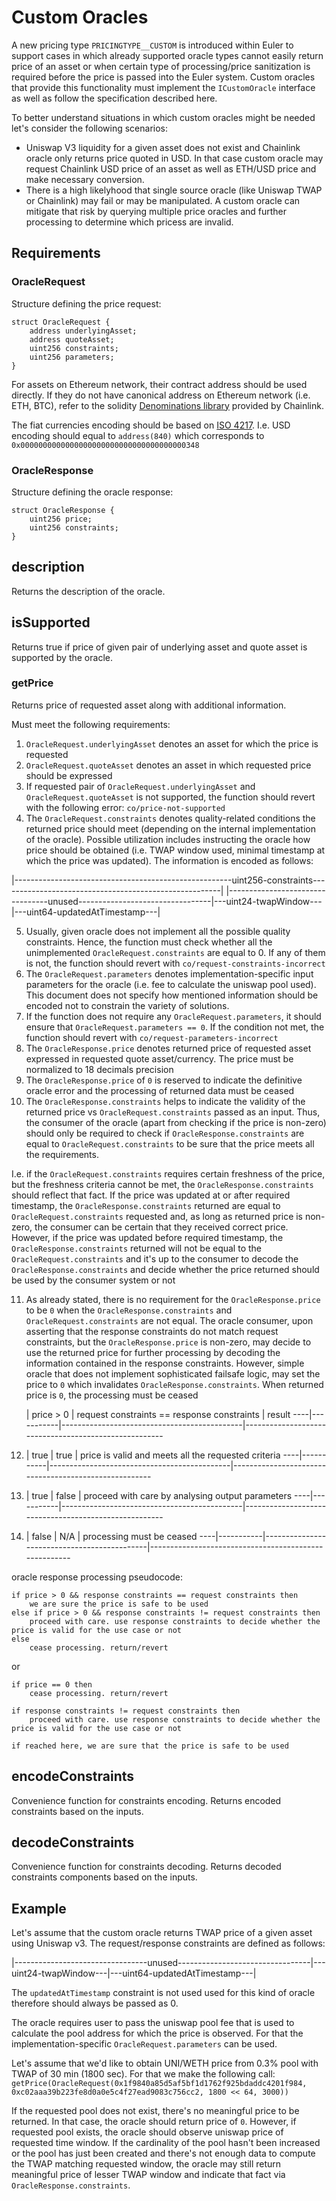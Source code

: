 # Custom Oracles

A new pricing type `PRICINGTYPE__CUSTOM` is introduced within Euler to support cases in which already supported oracle types cannot easily return price of an asset or when certain type of processing/price sanitization is required before the price is passed into the Euler system. Custom oracles that provide this functionality must implement the `ICustomOracle` interface as well as follow the specification described here.

To better understand situations in which custom oracles might be needed let's consider the following scenarios:
* Uniswap V3 liquidity for a given asset does not exist and Chainlink oracle only returns price quoted in USD. In that case custom oracle may request Chainlink USD price of an asset as well as ETH/USD price and make necessary conversion.
* There is a high likelyhood that single source oracle (like Uniswap TWAP or Chainlink) may fail or may be manipulated. A custom oracle can mitigate that risk by querying multiple price oracles and further processing to determine which pricess are invalid.

## Requirements

### OracleRequest

Structure defining the price request:
```
struct OracleRequest {
    address underlyingAsset;
    address quoteAsset;
    uint256 constraints;
    uint256 parameters;
}
```

For assets on Ethereum network, their contract address should be used directly. If they do not have canonical address on Ethereum network (i.e. ETH, BTC), refer to the solidity [Denominations library](https://github.com/smartcontractkit/chainlink/blob/develop/contracts/src/v0.8/Denominations.sol) provided by Chainlink.

The fiat currencies encoding should be based on [ISO 4217](https://en.wikipedia.org/wiki/ISO_4217). I.e. USD encoding should equal to `address(840)` which corresponds to `0x0000000000000000000000000000000000000348`

### OracleResponse

Structure defining the oracle response:
```
struct OracleResponse {
    uint256 price;
    uint256 constraints;
}
```

## description

Returns the description of the oracle.

## isSupported

Returns true if price of given pair of underlying asset and quote asset is supported by the oracle.

### getPrice

Returns price of requested asset along with additional information.

Must meet the following requirements:
1. `OracleRequest.underlyingAsset` denotes an asset for which the price is requested
2. `OracleRequest.quoteAsset` denotes an asset in which requested price should be expressed
3. If requested pair of `OracleRequest.underlyingAsset` and `OracleRequest.quoteAsset` is not supported, the function should revert with the following error: `co/price-not-supported`
4. The `OracleRequest.constraints` denotes quality-related conditions the returned price should meet (depending on the internal implementation of the oracle).
Possible utilization includes instructing the oracle how price should be obtained (i.e. TWAP window used, minimal timestamp at which the price was updated). The information is encoded as follows:

|------------------------------------------------------uint256-constraints-------------------------------------------------------|
|---------------------------------unused---------------------------------|---uint24-twapWindow---|---uint64-updatedAtTimestamp---|

5. Usually, given oracle does not implement all the possible quality constraints. Hence, the function must check whether all the unimplemented `OracleRequest.constraints` are equal to 0. If any of them is not, the function should revert with `co/request-constraints-incorrect`
6. The `OracleRequest.parameters` denotes implementation-specific input parameters for the oracle (i.e. fee to calculate the uniswap pool used). This document does not specify how mentioned information should be encoded not to constrain the variety of solutions. 
7. If the function does not require any `OracleRequest.parameters`, it should ensure that `OracleRequest.parameters == 0`. If the condition not met, the function should revert with `co/request-parameters-incorrect`
8. The `OracleResponse.price` denotes returned price of requested asset expressed in requested quote asset/currency. The price must be normalized to 18 decimals precision
9. The `OracleResponse.price` of `0` is reserved to indicate the definitive oracle error and the processing of returned data must be ceased
10. The `OracleResponse.constraints` helps to indicate the validity of the returned price vs `OracleRequest.constraints` passed as an input. Thus, the consumer of the oracle (apart from checking if the price is non-zero) should only be required to check if `OracleResponse.constraints` are equal to `OracleRequest.constraints` to be sure that the price meets all the requirements.

I.e. if the `OracleRequest.constraints` requires certain freshness of the price, but the freshness criteria cannot be met, the `OracleResponse.constraints` should reflect that fact. If the price was updated at or after required timestamp, the `OracleResponse.constraints` returned are equal to `OracleRequest.constraints` requested and, as long as returned price is non-zero, the consumer can be certain that they received correct price. However, if the price was updated before required timestamp, the `OracleResponse.constraints` returned will not be equal to the `OracleRequest.constraints` and it's up to the consumer to decode the `OracleResponse.constraints` and decide whether the price returned should be used by the consumer system or not

11. As already stated, there is no requirement for the `OracleResponse.price` to be `0` when the `OracleResponse.constraints` and `OracleRequest.constraints` are not equal. The oracle consumer, upon asserting that the response constraints do not match request constraints, but the `OracleResponse.price` is non-zero, may decide to use the returned price for further processing by decoding the information contained in the response constraints. However, simple oracle that does not implement sophisticated failsafe logic, may set the price to `0` which invalidates `OracleResponse.constraints`. When returned price is `0`, the processing must be ceased

    | price > 0 | request constraints == response constraints |                      result
----|-----------|---------------------------------------------|------------------------------------------------------
 1. |    true   |                     true                    | price is valid and meets all the requested criteria
----|-----------|---------------------------------------------|------------------------------------------------------
 2. |    true   |                     false                   | proceed with care by analysing output parameters
----|-----------|---------------------------------------------|------------------------------------------------------
 3. |   false   |                      N/A                    | processing must be ceased
----|-----------|---------------------------------------------|------------------------------------------------------


oracle response processing pseudocode:

```
if price > 0 && response constraints == request constraints then
    we are sure the price is safe to be used
else if price > 0 && response constraints != request constraints then
    proceed with care. use response constraints to decide whether the price is valid for the use case or not
else 
    cease processing. return/revert
```

or

```
if price == 0 then
    cease processing. return/revert

if response constraints != request constraints then
    proceed with care. use response constraints to decide whether the price is valid for the use case or not

if reached here, we are sure that the price is safe to be used
```

## encodeConstraints

Convenience function for constraints encoding. Returns encoded constraints based on the inputs.

## decodeConstraints

Convenience function for constraints decoding. Returns decoded constraints components based on the inputs.



## Example

Let's assume that the custom oracle returns TWAP price of a given asset using Uniswap v3. The request/response constraints are defined as follows:

|---------------------------------unused---------------------------------|---uint24-twapWindow---|---uint64-updatedAtTimestamp---|

The `updatedAtTimestamp` constraint is not used used for this kind of oracle therefore should always be passed as 0.

The oracle requires user to pass the uniswap pool fee that is used to calculate the pool address for which the price is observed. For that the implementation-specific `OracleRequest.parameters` can be used.

Let's assume that we'd like to obtain UNI/WETH price from 0.3% pool with TWAP of 30 min (1800 sec). For that we make the following call:
`getPrice(OracleRequest(0x1f9840a85d5af5bf1d1762f925bdaddc4201f984, 0xc02aaa39b223fe8d0a0e5c4f27ead9083c756cc2, 1800 << 64, 3000))`

If the requested pool does not exist, there's no meaningful price to be returned. In that case, the oracle should return price of `0`.
However, if requested pool exists, the oracle should observe uniswap price of requested time window. If the cardinality of the pool hasn't been increased or the pool has just been created and there's not enough data to compute the TWAP matching requested window, the oracle may still return meaningful price of lesser TWAP window and indicate that fact via `OracleResponse.constraints`.
